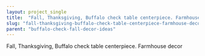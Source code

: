 ```yaml
---
layout: project_single
title:  "Fall, Thanksgiving, Buffalo check table centerpiece. Farmhouse decor"
slug: "fall-thanksgiving-buffalo-check-table-centerpiece-farmhouse-decor"
parent: "buffalo-check-fall-decor-ideas"
---
```

Fall, Thanksgiving, Buffalo check table centerpiece. Farmhouse decor
